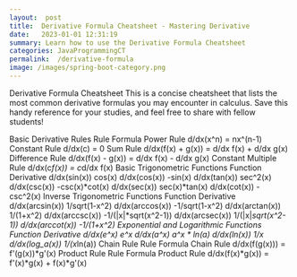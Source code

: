 ```yaml
---
layout:  post
title:  Derivative Formula Cheatsheet - Mastering Derivative
date:   2023-01-01 12:31:19
summary: Learn how to use the Derivative Formula Cheatsheet
categories: JavaProgrammingCT
permalink:  /derivative-formula
image: /images/spring-boot-category.png
---
```




Derivative Formula Cheatsheet
This is a concise cheatsheet that lists the most common derivative formulas you may encounter in calculus. Save this handy reference for your studies, and feel free to share with fellow students!

Basic Derivative Rules
Rule	Formula
Power Rule	d/dx(x^n) = nx^(n-1)
Constant Rule	d/dx(c) = 0
Sum Rule	d/dx(f(x) + g(x)) = d/dx f(x) + d/dx g(x)
Difference Rule	d/dx(f(x) - g(x)) = d/dx f(x) - d/dx g(x)
Constant Multiple Rule	d/dx(c*f(x)) = c*d/dx f(x)
Basic Trigonometric Functions
Function	Derivative
d/dx(sin(x))	cos(x)
d/dx(cos(x))	-sin(x)
d/dx(tan(x))	sec^2(x)
d/dx(csc(x))	-csc(x)*cot(x)
d/dx(sec(x))	sec(x)*tan(x)
d/dx(cot(x))	-csc^2(x)
Inverse Trigonometric Functions
Function	Derivative
d/dx(arcsin(x))	1/sqrt(1-x^2)
d/dx(arccos(x))	-1/sqrt(1-x^2)
d/dx(arctan(x))	1/(1+x^2)
d/dx(arccsc(x))	-1/(|x|*sqrt(x^2-1))
d/dx(arcsec(x))	1/(|x|*sqrt(x^2-1))
d/dx(arccot(x))	-1/(1+x^2)
Exponential and Logarithmic Functions
Function	Derivative
d/dx(e^x)	e^x
d/dx(a^x)	a^x * ln(a)
d/dx(ln(x))	1/x
d/dx(log_a(x))	1/(x*ln(a))
Chain Rule
Rule	Formula
Chain Rule	d/dx(f(g(x))) = f'(g(x))*g'(x)
Product Rule
Rule	Formula
Product Rule	d/dx(f(x)*g(x)) = f'(x)*g(x) + f(x)*g'(x)